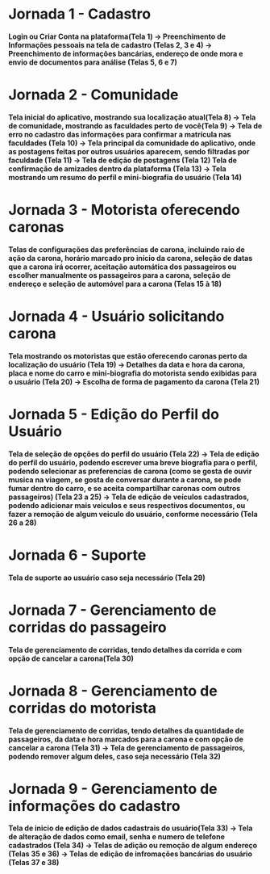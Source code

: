 # **Jornada 1 - Cadastro**

**Login ou Criar Conta na plataforma(Tela 1) -> Preenchimento de Informações pessoais na tela de cadastro (Telas 2, 3 e 4) -> Preenchimento de informações bancárias, endereço de onde mora e envio de documentos para análise (Telas 5, 6 e 7)**

# **Jornada 2 - Comunidade**

**Tela inicial do aplicativo, mostrando sua localização atual(Tela 8) -> Tela de comunidade, mostrando as faculdades perto de você(Tela 9) -> Tela de erro no cadastro das informações para confirmar a matrícula nas faculdades (Tela 10) -> Tela principal da comunidade do aplicativo, onde as postagens feitas por outros usuários aparecem, sendo filtradas por faculdade (Tela 11) -> Tela de edição de postagens (Tela 12) Tela de confirmação de amizades dentro da plataforma (Tela 13) -> Tela mostrando um resumo do perfil e mini-biografia do usuário (Tela 14)**

# **Jornada 3 - Motorista oferecendo caronas**
**Telas de configurações das preferências de carona, incluindo raio de ação da carona, horário marcado pro início da carona, seleção de datas que a carona irá ocorrer, aceitação automática dos passageiros ou escolher manualmente os passageiros para a carona, seleção de endereço e seleção de automóvel para a carona (Telas 15 à 18)** 

[comment]: <> (Escrevi tudo junto, pois as imagens mostram a mesma página de opções em todas as telas) 

# **Jornada 4 - Usuário solicitando carona**

**Tela mostrando os motoristas que estão oferecendo caronas perto da localização do usuário (Tela 19) -> Detalhes da data e hora da carona, placa e nome do carro e mini-biografia do motorista sendo exibidas para o usuário (Tela 20) -> Escolha de forma de pagamento da carona (Tela 21)**

# **Jornada 5 - Edição do Perfil do Usuário**

**Tela de seleção de opções do perfil do usuário (Tela 22) -> Tela de edição do perfil do usuário, podendo escrever uma breve biografia para o perfil, podendo selecionar as preferencias de carona (como se gosta de ouvir musica na viagem, se gosta de conversar durante a carona, se pode fumar dentro do carro, e se aceita compartilhar caronas com outros passageiros) (Tela 23 a 25) -> Tela de edição de veículos cadastrados, podendo adicionar mais veiculos e seus respectivos documentos, ou fazer a remoção de algum veiculo do usuário, conforme necessário (Tela 26 a 28)**

# **Jornada 6 - Suporte**

**Tela de suporte ao usuário caso seja necessário (Tela 29)**

# **Jornada 7 - Gerenciamento de corridas do passageiro**

**Tela de gerenciamento de corridas, tendo detalhes da corrida e com opção de cancelar a carona(Tela 30)** 

# **Jornada 8 - Gerenciamento de corridas do motorista**

**Tela de gerenciamento de corridas, tendo detalhes da quantidade de passageiros, da data e hora marcados para a carona e com opção de cancelar a carona (Tela 31) -> Tela de gerenciamento de passageiros, podendo remover algum deles, caso seja necessário (Tela 32)**

# **Jornada 9 - Gerenciamento de informações do cadastro**

**Tela de inicio de edição de dados cadastrais do usuário(Tela 33) -> Tela de alteração de dados como email, senha e numero de telefone cadastrados (Tela 34) -> Telas de adição ou remoção de algum endereço (Telas 35 e 36) -> Telas de edição de infromações bancárias do usuário (Telas 37 e 38)** 
